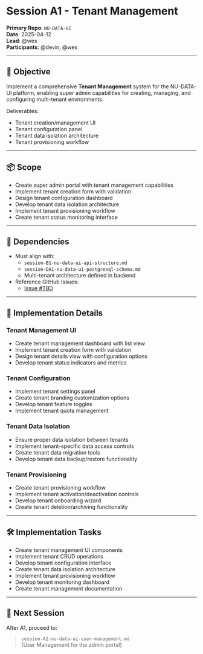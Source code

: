 # Session A1 - Tenant Management

**Primary Repo**: `NU-DATA-UI`  
**Date**: 2025-04-12  
**Lead**: @wes  
**Participants**: @devin, @wes

---

## 🎯 Objective

Implement a comprehensive **Tenant Management** system for the NU-DATA-UI platform, enabling super admin capabilities for creating, managing, and configuring multi-tenant environments.

Deliverables:
- Tenant creation/management UI
- Tenant configuration panel
- Tenant data isolation architecture
- Tenant provisioning workflow

---

## 📦 Scope

- Create super admin portal with tenant management capabilities
- Implement tenant creation form with validation
- Design tenant configuration dashboard
- Develop tenant data isolation architecture
- Implement tenant provisioning workflow
- Create tenant status monitoring interface

---

## 🔗 Dependencies

- Must align with:
  - `session-B1-nu-data-ui-api-structure.md`
  - `session-DA1-nu-data-ui-postgresql-schema.md`
  - Multi-tenant architecture defined in backend
- Reference GitHub Issues:
  - [Issue #TBD](https://github.com/nu-gui/NU-DATA-UI/issues)

---

## 🧠 Implementation Details

### Tenant Management UI
- Create tenant management dashboard with list view
- Implement tenant creation form with validation
- Design tenant details view with configuration options
- Develop tenant status indicators and metrics

### Tenant Configuration
- Implement tenant settings panel
- Create tenant branding customization options
- Develop tenant feature toggles
- Implement tenant quota management

### Tenant Data Isolation
- Ensure proper data isolation between tenants
- Implement tenant-specific data access controls
- Create tenant data migration tools
- Develop tenant data backup/restore functionality

### Tenant Provisioning
- Create tenant provisioning workflow
- Implement tenant activation/deactivation controls
- Develop tenant onboarding wizard
- Create tenant deletion/archiving functionality

---

## 🛠️ Implementation Tasks

- Create tenant management UI components
- Implement tenant CRUD operations
- Develop tenant configuration interface
- Create tenant data isolation architecture
- Implement tenant provisioning workflow
- Develop tenant monitoring dashboard
- Create tenant management documentation

---

## 🚀 Next Session

After A1, proceed to:
> `session-A2-nu-data-ui-user-management.md`  
> (User Management for the admin portal)
